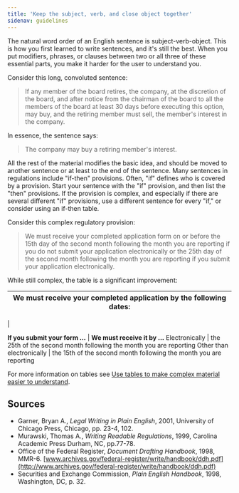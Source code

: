 ```yaml
---
title: 'Keep the subject, verb, and close object together'
sidenav: guidelines
---
```


The natural word order of an English sentence is subject-verb-object. This is how you first learned to write sentences, and it's still the best. When you put modifiers, phrases, or clauses between two or all three of these essential parts, you make it harder for the user to understand you.

Consider this long, convoluted sentence:

> If any member of the board retires, the company, at the discretion of the board, and after notice from the chairman of the board to all the members of the board at least 30 days before executing this option, may buy, and the retiring member must sell, the member's interest in the company.

In essence, the sentence says:

> The company may buy a retiring member's interest.

All the rest of the material modifies the basic idea, and should be moved to another sentence or at least to the end of the sentence. Many sentences in regulations include "if-then" provisions. Often, "if" defines who is covered by a provision. Start your sentence with the "if" provision, and then list the "then" provisions. If the provision is complex, and especially if there are several different "if" provisions, use a different sentence for every "if," or consider using an if-then table.

Consider this complex regulatory provision:

> We must receive your completed application form on or before the 15th day of the second month following the month you are reporting if you do not submit your application electronically or the 25th day of the second month following the month you are reporting if you submit your application electronically.

While still complex, the table is a significant improvement:

| We must receive your completed application by the following dates:
| ------------------------------------------------------------------
|

**If you submit your form ...** | **We must receive it by ...** Electronically | the 25th of the second month following the month you are reporting Other than electronically | the 15th of the second month following the month you are reporting

For more information on tables see [Use tables to make complex material easier to understand](writeTables.cfm).

## Sources

- Garner, Bryan A., _Legal Writing in Plain English_, 2001, University of Chicago Press, Chicago, pp. 23-4, 102.
- Murawski, Thomas A., _Writing Readable Regulations_, 1999, Carolina Academic Press Durham, NC, pp.77-78.
- Office of the Federal Register, _Document Drafting Handbook_, 1998, MMR-6\. [www.archives.gov/federal-register/write/handbook/ddh.pdf](http://www.archives.gov/federal-register/write/handbook/ddh.pdf)
- Securities and Exchange Commission, _Plain English Handbook_, 1998, Washington, DC, p. 32.
